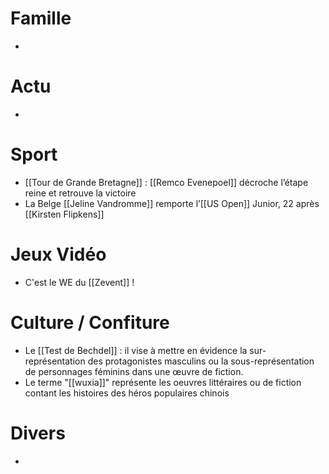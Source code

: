# Famille
- 
# Actu
- 
# Sport
- [[Tour de Grande Bretagne]] : [[Remco Evenepoel]] décroche l’étape reine et retrouve la victoire
- La Belge [[Jeline Vandromme]] remporte l’[[US Open]] Junior, 22 après [[Kirsten Flipkens]]
# Jeux Vidéo
- C'est le WE du [[Zevent]] !
# Culture / Confiture
- Le [[Test de Bechdel]] : il vise à mettre en évidence la sur-représentation des protagonistes masculins ou la sous-représentation de personnages féminins dans une œuvre de fiction.
- Le terme "[[wuxia]]" représente les oeuvres littéraires ou de fiction contant les histoires des héros populaires chinois
# Divers
- 
